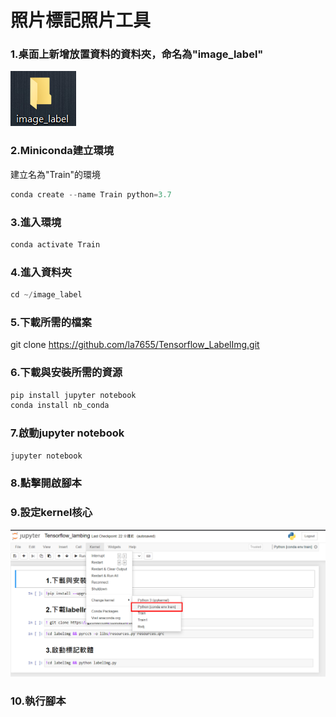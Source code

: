 # 照片標記照片工具
### 1.桌面上新增放置資料的資料夾，命名為"image_label"
![image](https://github.com/la7655/Tensorflow_LabelImg/blob/main/images/image1.PNG)
### 2.Miniconda建立環境
建立名為"Train"的環境
```python
conda create --name Train python=3.7
```
### 3.進入環境
```python
conda activate Train
```
### 4.進入資料夾
```python
cd ~/image_label
```
### 5.下載所需的檔案
git clone https://github.com/la7655/Tensorflow_LabelImg.git
### 6.下載與安裝所需的資源
```python
pip install jupyter notebook
conda install nb_conda
```
### 7.啟動jupyter notebook
```python
jupyter notebook
```
### 8.點擊開啟腳本

### 9.設定kernel核心
![image](https://github.com/la7655/Tensorflow_LabelImg/blob/main/images/image2.PNG)
### 10.執行腳本
